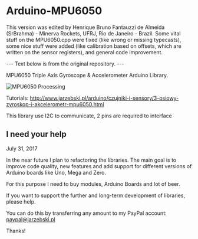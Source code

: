 Arduino-MPU6050
===============

This version was edited by Henrique Bruno Fantauzzi de Almeida (SrBrahma) - Minerva Rockets, UFRJ, Rio de Janeiro - Brazil.
Some vital stuff on the MPU6050.cpp were fixed (like wrong or missing typecasts), some nice stuff were added (like calibration based on offsets, which are written on the sensor registers), and general code improvement.

--- Text below is from the original repository. ---

MPU6050 Triple Axis Gyroscope & Accelerometer Arduino Library.

![MPU6050 Processing](http://www.jarzebski.pl/media/zoom/publish/2014/10/mpu6050-processing-2.png "MPU6050 Processing")

Tutorials: http://www.jarzebski.pl/arduino/czujniki-i-sensory/3-osiowy-zyroskop-i-akcelerometr-mpu6050.html

This library use I2C to communicate, 2 pins are required to interface

I need your help
----------------

July 31, 2017

In the near future I plan to refactoring the libraries. The main goal is to improve code quality, new features and add support for different versions of Arduino boards like Uno, Mega and Zero.

For this purpose I need to buy modules, Arduino Boards and lot of beer. 

If you want to support the further and long-term development of libraries, please help.

You can do this by transferring any amount to my PayPal account: paypal@jarzebski.pl

Thanks!
